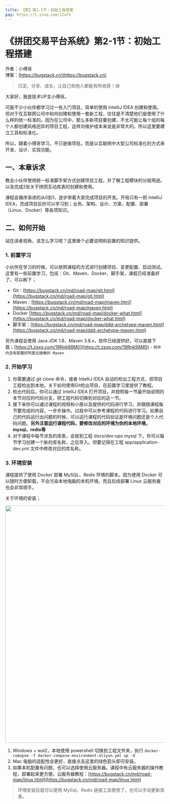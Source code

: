 ```yaml
---
title: 【更】第2-1节：初始工程搭建
pay: https://t.zsxq.com/1ZafX
---
```


# 《拼团交易平台系统》第2-1节：初始工程搭建

作者：小傅哥
<br/>博客：[https://bugstack.cn](https://bugstack.cn)

> 沉淀、分享、成长，让自己和他人都能有所收获！😄

大家好，我是技术UP主小傅哥。

可能不少小伙伴都学习过一些入门项目，简单的使用 IntelliJ IDEA 创建和使用。但对于在互联网公司中如何创建和使用一套新工程，往往是不清楚他们是使用了什么样的统一标准的。因为在公司中，那么多新项目要创建，不太可能让每个组的每个人都创建风格迥异的项目工程，这样对维护成本来说是非常大的。所以这里要建立工具和标准化。

所以，跟着小傅哥学习，不只是做项目。而是以互联网中大型公司标准化的方式来开发、设计、实现功能。

## 一、本章诉求

教会小伙伴使用统一标准脚手架方式创建项目工程，并了解工程模块的分层用途。以及完成2张关于拼团互动库表的创建和使用。

课程会循序渐进的从0到1，逐步带着大家完成项目的开发。开局只有一把 IntelliJ IDEA，完成项目后你可以学习到；业务、架构、设计、方案、配置、部署（Linux、Docker）等各项知识。

## 二、如何开始

站在读者视角，该怎么学习呢？这里做个必要说明和前置的知识提供。

### 1. 前置学习

小伙伴在学习的时候，可以依照课程的方式进行创建项目、变更配置、启动测试。这里有一些前置学习，包括：Git、Maven、Docker、脚手架，课程已经准备好了，可以刷下；

- Git：[https://bugstack.cn/md/road-map/git.html](https://bugstack.cn/md/road-map/git.html)
- Maven：[https://bugstack.cn/md/road-map/maven.html](https://bugstack.cn/md/road-map/maven.html)
- Docker [https://bugstack.cn/md/road-map/docker-what.html](https://bugstack.cn/md/road-map/docker-what.html)
- 脚手架：[https://bugstack.cn/md/road-map/ddd-archetype-maven.html](https://bugstack.cn/md/road-map/ddd-archetype-maven.html)

另外课程会使用 Java JDK 1.8、Maven 3.8.x，软件已经提供好，可以直接下载；[https://t.zsxq.com/19Rnk98M0](https://t.zsxq.com/19Rnk98M0) - `附件内含有配置好阿里云镜像的 Maven`

### 2. 开始学习

1. 你需要通过 git clone 命令，或者 IntelliJ IDEA 自动的检出工程方式，把项目工程检出到本地。关于如何使用Git检出项目，在前置学习里提供了教程。
2. 检出代码后，你可以通过 IntelliJ IDEA 打开项目，并按照每一节最开始说明的本节对应的代码分支，把工程代码切换到对应的这一节。
3. 接下来你可以通过课程的视频和小册以及提供的代码进行学习，并跟随课程每节要完成的内容，一步步操作。过程中可以参考课程的代码进行学习。如果自己的代码运行出问题的时候，可以运行课程的代码验证是环境问题还是个人代码问题。**另外注意运行课程代码，要修改对应的环境为你的本地环境，mysql、redis等**
4. 对于课程中每节涉及的库表，会放到工程 docs/dev-ops mysql 下。你可以每节学习创建一个新的库名称，之后导入。但要记得在工程 app/application-dev.yml 文件中修改对应的库名称。

### 3. 环境安装

课程提供了使用 Docker 部署 MySQL、Redis 环境的脚本。因为使用 Docker 可以随时方便卸载，不会污染本地电脑的本机环境。而且后续部署 Linux 云服务器也会非常顺手。

关于环境的安装；

<div align="center">
    <img src="https://bugstack.cn/images/article/project/group-buy-market/group-buy-market-2-1-04.png" width="750px">
</div>

1. Windows + wsl2，本地使用 powershell 切换到工程文件夹，执行 `docker-comopse -f docker-compose-environment-aliyun.yml up -d`
2. Mac 电脑的适配性会更好，直接点击这里的绿色箭头即可安装。
3. 如果本机配置有问题，也可以选择使用云服务器。课程中有云服务器的操作教程，部署起来更方便。云服务器教程：[https://bugstack.cn/md/road-map/linux.html](https://bugstack.cn/md/road-map/linux.html)

> 环境安装后就可以使用 MySql、Redis 链接工具使用了，也可以手动更新库表。